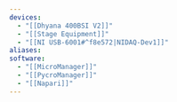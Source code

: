 ```yaml
---
devices:
  - "[[Dhyana 400BSI V2]]"
  - "[[Stage Equipment]]"
  - "[[NI USB-6001#^f8e572|NIDAQ-Dev1]]"
aliases: 
software:
  - "[[MicroManager]]"
  - "[[PycroManager]]"
  - "[[Napari]]"
---
```


